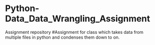 # Python-Data_Data_Wrangling_Assignment
Assignment repository
#Assignment for class which takes data from multiple files in python and condenses them down to on.
